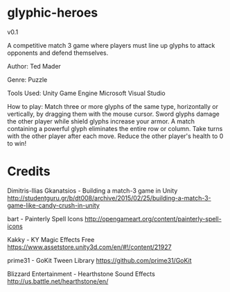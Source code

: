# glyphic-heroes

v0.1

A competitive match 3 game where players must line up glyphs to attack opponents and defend themselves.

Author: Ted Mader

Genre: Puzzle

Tools Used:
Unity Game Engine
Microsoft Visual Studio

How to play:
Match three or more glyphs of the same type, horizontally or vertically, by dragging them with the mouse cursor.
Sword glyphs damage the other player while shield glyphs increase your armor.
A match containing a powerful glyph eliminates the entire row or column.
Take turns with the other player after each move.
Reduce the other player's health to 0 to win!

# Credits

Dimitris-Ilias Gkanatsios - Building a match-3 game in Unity
http://studentguru.gr/b/dt008/archive/2015/02/25/building-a-match-3-game-like-candy-crush-in-unity

bart - Painterly Spell Icons
http://opengameart.org/content/painterly-spell-icons

Kakky - KY Magic Effects Free
https://www.assetstore.unity3d.com/en/#!/content/21927

prime31 - GoKit Tween Library
https://github.com/prime31/GoKit

Blizzard Entertainment - Hearthstone Sound Effects
http://us.battle.net/hearthstone/en/
